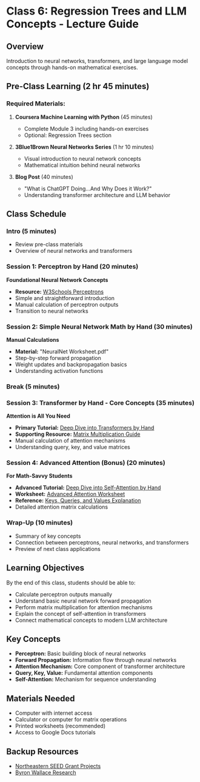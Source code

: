 # Class 6: Regression Trees and LLM Concepts - Lecture Guide

## Overview
Introduction to neural networks, transformers, and large language model concepts through hands-on mathematical exercises.

## Pre-Class Learning (2 hr 45 minutes)
### Required Materials:
1. **Coursera Machine Learning with Python** (45 minutes)
   - Complete Module 3 including hands-on exercises
   - Optional: Regression Trees section

2. **3Blue1Brown Neural Networks Series** (1 hr 10 minutes)
   - Visual introduction to neural network concepts
   - Mathematical intuition behind neural networks

3. **Blog Post** (40 minutes)
   - "What is ChatGPT Doing…And Why Does it Work?"
   - Understanding transformer architecture and LLM behavior

## Class Schedule

### Intro (5 minutes)
- Review pre-class materials
- Overview of neural networks and transformers

### Session 1: Perceptron by Hand (20 minutes)
**Foundational Neural Network Concepts**
- **Resource:** [W3Schools Perceptrons](https://www.w3schools.com/ai/ai_perceptrons.asp)
- Simple and straightforward introduction
- Manual calculation of perceptron outputs
- Transition to neural networks

### Session 2: Simple Neural Network Math by Hand (30 minutes)
**Manual Calculations**
- **Material:** "NeuralNet Worksheet.pdf"
- Step-by-step forward propagation
- Weight updates and backpropagation basics
- Understanding activation functions

### Break (5 minutes)

### Session 3: Transformer by Hand - Core Concepts (35 minutes)
**Attention is All You Need**
- **Primary Tutorial:** [Deep Dive into Transformers by Hand](https://docs.google.com/document/d/12Y4gtQuzSpXj-pQLKJr6SrANs_oe9uVhBzjJ2mD0zjI/edit?usp=sharing)
- **Supporting Resource:** [Matrix Multiplication Guide](https://www.mathsisfun.com/algebra/matrix-multiplying.html)
- Manual calculation of attention mechanisms
- Understanding query, key, and value matrices

### Session 4: Advanced Attention (Bonus) (20 minutes)
**For Math-Savvy Students**
- **Advanced Tutorial:** [Deep Dive into Self-Attention by Hand](https://docs.google.com/document/d/1i1XEISzYFbydbixtxZfVpTn8Q0NPoP4lKlz6e8BWEhc/edit?usp=sharing)
- **Worksheet:** [Advanced Attention Worksheet](https://drive.google.com/file/d/1HkrVexGObYxSLe13BOarCHp58b01Wn_Z/view?usp=sharing)
- **Reference:** [Keys, Queries, and Values Explanation](https://stats.stackexchange.com/questions/421935/what-exactly-are-keys-queries-and-values-in-attention-mechanisms)
- Detailed attention matrix calculations

### Wrap-Up (10 minutes)
- Summary of key concepts
- Connection between perceptrons, neural networks, and transformers
- Preview of next class applications

## Learning Objectives
By the end of this class, students should be able to:
- Calculate perceptron outputs manually
- Understand basic neural network forward propagation
- Perform matrix multiplication for attention mechanisms
- Explain the concept of self-attention in transformers
- Connect mathematical concepts to modern LLM architecture

## Key Concepts
- **Perceptron:** Basic building block of neural networks
- **Forward Propagation:** Information flow through neural networks
- **Attention Mechanism:** Core component of transformer architecture
- **Query, Key, Value:** Fundamental attention components
- **Self-Attention:** Mechanism for sequence understanding

## Materials Needed
- Computer with internet access
- Calculator or computer for matrix operations
- Printed worksheets (recommended)
- Access to Google Docs tutorials

## Backup Resources
- [Northeastern SEED Grant Projects](https://idi.provost.northeastern.edu/seed-grant-projects/)
- [Byron Wallace Research](https://www.byronwallace.com/)
